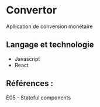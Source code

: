 # Convertor
Apllication de conversion monétaire 
## Langage et technologie
- Javascript
- React


## Références :  
E05 - Stateful components